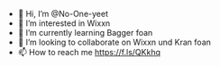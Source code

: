 - 👋 Hi, I’m @No-One-yeet
- 👀 I’m interested in Wixxn
- 🌱 I’m currently learning Bagger foan
- 💞️ I’m looking to collaborate on Wixxn und Kran foan
- 📫 How to reach me https://f.ls/QKkhq

<!---
No-One-yeet/No-One-yeet is a ✨ special ✨ repository because its `README.md` (this file) appears on your GitHub profile.
You can click the Preview link to take a look at your changes.
--->

